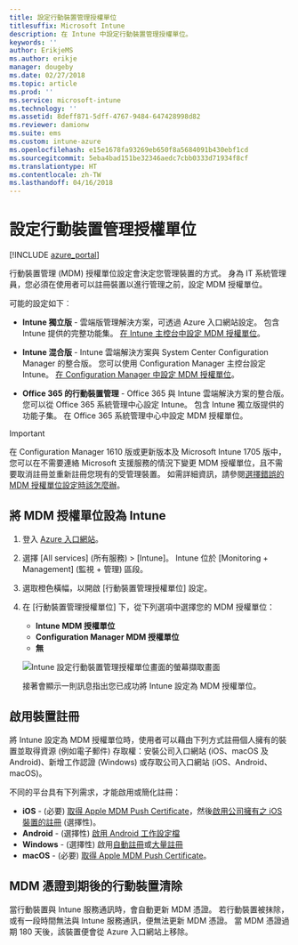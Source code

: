 ```yaml
---
title: 設定行動裝置管理授權單位
titlesuffix: Microsoft Intune
description: 在 Intune 中設定行動裝置管理授權單位。
keywords: ''
author: ErikjeMS
ms.author: erikje
manager: dougeby
ms.date: 02/27/2018
ms.topic: article
ms.prod: ''
ms.service: microsoft-intune
ms.technology: ''
ms.assetid: 8deff871-5dff-4767-9484-647428998d82
ms.reviewer: damionw
ms.suite: ems
ms.custom: intune-azure
ms.openlocfilehash: e15e1678fa93269eb650f8a5684091b430ebf1cd
ms.sourcegitcommit: 5eba4bad151be32346aedc7cbb0333d71934f8cf
ms.translationtype: HT
ms.contentlocale: zh-TW
ms.lasthandoff: 04/16/2018
---
```

# <a name="set-the-mobile-device-management-authority"></a>設定行動裝置管理授權單位

[!INCLUDE [azure_portal](./includes/azure_portal.md)]

行動裝置管理 (MDM) 授權單位設定會決定您管理裝置的方式。 身為 IT 系統管理員，您必須在使用者可以註冊裝置以進行管理之前，設定 MDM 授權單位。

可能的設定如下︰

- **Intune 獨立版** - 雲端版管理解決方案，可透過 Azure 入口網站設定。 包含 Intune 提供的完整功能集。 [在 Intune 主控台中設定 MDM 授權單位](#set-mdm-authority-to-intune)。

- **Intune 混合版** - Intune 雲端解決方案與 System Center Configuration Manager 的整合版。 您可以使用 Configuration Manager 主控台設定 Intune。 [在 Configuration Manager 中設定 MDM 授權單位](https://docs.microsoft.com/sccm/mdm/deploy-use/configure-intune-subscription)。

- **Office 365 的行動裝置管理** - Office 365 與 Intune 雲端解決方案的整合版。 您可以從 Office 365 系統管理中心設定 Intune。 包含 Intune 獨立版提供的功能子集。 在 Office 365 系統管理中心中設定 MDM 授權單位。

> [!IMPORTANT]
> 在 Configuration Manager 1610 版或更新版本及 Microsoft Intune 1705 版中，您可以在不需要連絡 Microsoft 支援服務的情況下變更 MDM 授權單位，且不需要取消註冊並重新註冊您現有的受管理裝置。 如需詳細資訊，請參閱[選擇錯誤的 MDM 授權單位設定時該怎麼辦](/intune-classic/deploy-use/prerequisites-for-enrollment#what-to-do-if-you-choose-the-wrong-mdm-authority-setting)。

## <a name="set-mdm-authority-to-intune"></a>將 MDM 授權單位設為 Intune

1. 登入 [Azure 入口網站](https://portal.azure.com)。
2. 選擇 [All services] (所有服務) > [Intune]。 Intune 位於 [Monitoring + Management] (監視 + 管理) 區段。
3. 選取橙色橫幅，以開啟 [行動裝置管理授權單位] 設定。
4. 在 [行動裝置管理授權單位] 下，從下列選項中選擇您的 MDM 授權單位：
   - **Intune MDM 授權單位**
   - **Configuration Manager MDM 授權單位**
   - **無**

   ![Intune 設定行動裝置管理授權單位畫面的螢幕擷取畫面](media/set-mdm-auth.png)

   接著會顯示一則訊息指出您已成功將 Intune 設定為 MDM 授權單位。

## <a name="enable-device-enrollment"></a>啟用裝置註冊

將 Intune 設定為 MDM 授權單位時，使用者可以藉由下列方式註冊個人擁有的裝置並取得資源 (例如電子郵件) 存取權：安裝公司入口網站 (iOS、macOS 及 Android)、新增工作認證 (Windows) 或存取公司入口網站 (iOS、Android、macOS)。

不同的平台具有下列需求，才能啟用或簡化註冊：
- **iOS** - (必要) [取得 Apple MDM Push Certificate](apple-mdm-push-certificate-get.md)，然後[啟用公司擁有之 iOS 裝置的註冊](ios-enroll.md) (選擇性)。
- **Android** - (選擇性) [啟用 Android 工作設定檔](android-enroll.md)
- **Windows** - (選擇性) 啟用[自動註冊](windows-enroll.md)或[大量註冊](windows-bulk-enroll.md)
- **macOS** - (必要) [取得 Apple MDM Push Certificate](apple-mdm-push-certificate-get.md)。


## <a name="mobile-device-cleanup-after-mdm-certificate-expiration"></a>MDM 憑證到期後的行動裝置清除

當行動裝置與 Intune 服務通訊時，會自動更新 MDM 憑證。 若行動裝置被抹除，或有一段時間無法與 Intune 服務通訊，便無法更新 MDM 憑證。 當 MDM 憑證過期 180 天後，該裝置便會從 Azure 入口網站上移除。
